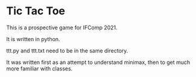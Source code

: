 # Tic Tac Toe

This is a prospective game for IFComp 2021.

It is written in python.

ttt.py and ttt.txt need to be in the same directory.

It was written first as an attempt to understand minimax, then to get much more familiar with classes.